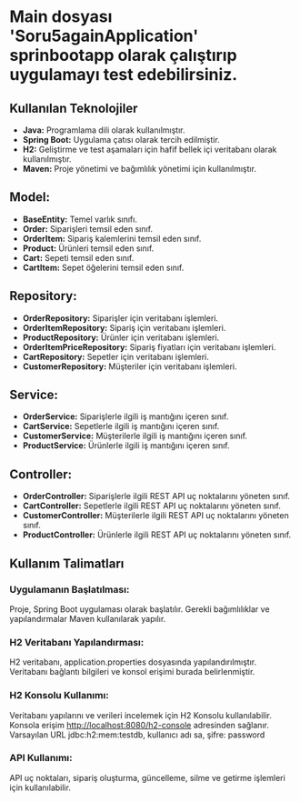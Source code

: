 # Main dosyası 'Soru5againApplication' sprinbootapp olarak çalıştırıp uygulamayı test edebilirsiniz.

## Kullanılan Teknolojiler
- **Java:** Programlama dili olarak kullanılmıştır.
- **Spring Boot:** Uygulama çatısı olarak tercih edilmiştir.
- **H2:** Geliştirme ve test aşamaları için hafif bellek içi veritabanı olarak kullanılmıştır.
- **Maven:** Proje yönetimi ve bağımlılık yönetimi için kullanılmıştır.

## Model:
- **BaseEntity:** Temel varlık sınıfı.
- **Order:** Siparişleri temsil eden sınıf.
- **OrderItem:** Sipariş kalemlerini temsil eden sınıf.
- **Product:** Ürünleri temsil eden sınıf.
- **Cart:** Sepeti temsil eden sınıf.
- **CartItem:** Sepet öğelerini temsil eden sınıf.

## Repository:
- **OrderRepository:** Siparişler için veritabanı işlemleri.
- **OrderItemRepository:** Sipariş için veritabanı işlemleri.
- **ProductRepository:** Ürünler için veritabanı işlemleri.
- **OrderItemPriceRepository:** Sipariş fiyatları için veritabanı işlemleri.
- **CartRepository:** Sepetler için veritabanı işlemleri.
- **CustomerRepository:** Müşteriler için veritabanı işlemleri.

## Service:
- **OrderService:** Siparişlerle ilgili iş mantığını içeren sınıf.
- **CartService:** Sepetlerle ilgili iş mantığını içeren sınıf.
- **CustomerService:** Müşterilerle ilgili iş mantığını içeren sınıf.
- **ProductService:** Ürünlerle ilgili iş mantığını içeren sınıf.

## Controller:
- **OrderController:** Siparişlerle ilgili REST API uç noktalarını yöneten sınıf.
- **CartController:** Sepetlerle ilgili REST API uç noktalarını yöneten sınıf.
- **CustomerController:** Müşterilerle ilgili REST API uç noktalarını yöneten sınıf.
- **ProductController:** Ürünlerle ilgili REST API uç noktalarını yöneten sınıf.

## Kullanım Talimatları
### Uygulamanın Başlatılması:
Proje, Spring Boot uygulaması olarak başlatılır. Gerekli bağımlılıklar ve yapılandırmalar Maven kullanılarak yapılır.

### H2 Veritabanı Yapılandırması:
H2 veritabanı, application.properties dosyasında yapılandırılmıştır. Veritabanı bağlantı bilgileri ve konsol erişimi burada belirlenmiştir.

### H2 Konsolu Kullanımı:
Veritabanı yapılarını ve verileri incelemek için H2 Konsolu kullanılabilir. Konsola erişim [http://localhost:8080/h2-console](http://localhost:8080/h2-console) adresinden sağlanır. Varsayılan URL jdbc:h2:mem:testdb, kullanıcı adı sa, şifre: password

### API Kullanımı:
API uç noktaları, sipariş oluşturma, güncelleme, silme ve getirme işlemleri için kullanılabilir.

